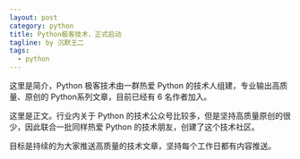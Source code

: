 ```yaml
---
layout: post
category: python
title: Python极客技术，正式启动
tagline: by 沉默王二
tags: 
  - python
---
```


这里是简介，Python 极客技术由一群热爱 Python 的技术人组建，专业输出高质量、原创的 Python系列文章，目前已经有 6 名作者加入。

<!--more-->

这里是正文。行业内关于 Python 的技术公众号比较多，但是坚持高质量原创的很少，因此联合一批同样热爱 Python 的技术朋友，创建了这个技术社区。

目标是持续的为大家推送高质量的技术文章，坚持每个工作日都有内容推送。